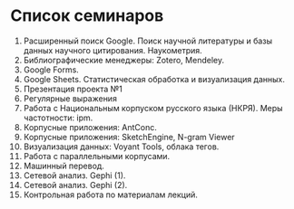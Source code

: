 # Список семинаров

1. Расширенный поиск Google. Поиск научной литературы и базы данных научного цитирования. Наукометрия. 
2. Библиографические менеджеры: Zotero, Mendeley.
3. Google Forms.
4. Google Sheets. Статистическая обработка и визуализация данных.
5. Презентация проекта №1
6. Регулярные выражения
7. Работа с Национальным корпуском русского языка \(НКРЯ\). Меры частотности: ipm.
8. Корпусные приложения: AntConc.
9. Корпусные приложения: SketchEngine, N-gram Viewer
10. Визуализация данных: Voyant Tools, облака тегов.
11. Работа с параллельными корпусами.
12. Машинный перевод.
13. Сетевой анализ. Gephi \(1\).
14. Сетевой анализ. Gephi \(2\).
15. Контрольная работа по материалам лекций.



